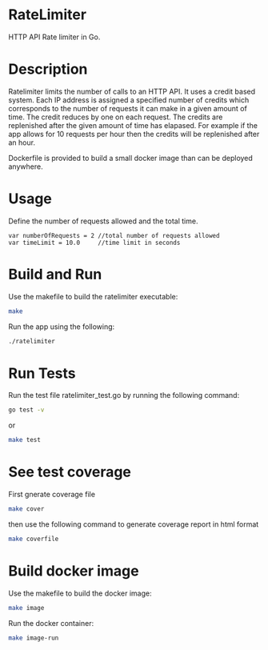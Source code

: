 # RateLimiter

HTTP API Rate limiter in Go.

# Description

Ratelimiter limits the number of calls to an HTTP API. It uses a credit based system. Each IP address is assigned a specified number of credits which corresponds to the number of requests it can make in a given amount of time. The credit reduces by one on each request. The credits are replenished after the given amount of time has elapased. For example if the app allows for 10 requests per hour then the credits will be replenished after an hour.

Dockerfile is provided to build a small docker image than can be deployed anywhere.

# Usage

Define the number of requests allowed and the total time.

```golang
var numberOfRequests = 2 //total number of requests allowed
var timeLimit = 10.0     //time limit in seconds
```

# Build and Run

Use the makefile to build the ratelimiter executable:

```bash
make
```

Run the app using the following:

```bash
./ratelimiter
```

# Run Tests

Run the test file ratelimiter_test.go by running the following command:

```bash
go test -v
```

or

```bash
make test
```

# See test coverage

First gnerate coverage file

```bash
make cover
```

then use the following command to generate coverage report in html format

```bash
make coverfile
```

# Build docker image

Use the makefile to build the docker image:

```bash
make image
```

Run the docker container:

```bash
make image-run
```
